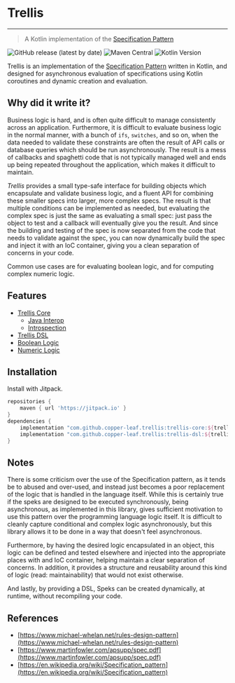 # Trellis
---

> A Kotlin implementation of the [Specification Pattern](https://en.wikipedia.org/wiki/Specification_pattern)

![GitHub release (latest by date)](https://img.shields.io/github/v/release/copper-leaf/trellis)
![Maven Central](https://img.shields.io/maven-central/v/io.github.copper-leaf/trellis-core)
![Kotlin Version](https://img.shields.io/badge/Kotlin-1.4.32-orange)

Trellis is an implementation of the [Specification Pattern](https://en.wikipedia.org/wiki/Specification_pattern)
written in Kotlin, and designed for asynchronous evaluation of specifications using Kotlin coroutines and dynamic 
creation and evaluation.

## Why did it write it?

Business logic is hard, and is often quite difficult to manage consistently across an application. Furthermore, it is
difficult to evaluate business logic in the normal manner, with a bunch of `ifs`, `switches`, and so on, when the data
needed to validate these constraints are often the result of API calls or database queries which should be run 
asynchronously. The result is a mess of callbacks and spaghetti code that is not typically managed well and ends up 
being repeated throughout the application, which makes it difficult to maintain.

_Trellis_ provides a small type-safe interface for building objects which encapsulate and validate business logic, and a 
fluent API for combining these smaller specs into larger, more complex specs. The result is that multiple conditions can 
be implemented as needed, but evaluating the complex spec is just the same as evaluating a small spec: just pass the 
object to test and a callback will eventually give you the result. And since the building and testing of the spec is now 
separated from the code that needs to validate against the spec, you can now dynamically build the spec and inject it 
with an IoC container, giving you a clean separation of concerns in your code.

Common use cases are for evaluating boolean logic, and for computing complex numeric logic. 

## Features

- [Trellis Core](https://copper-leaf.github.io/trellis/wiki/trellis-core)
  - [Java Interop](https://copper-leaf.github.io/trellis/wiki/java-interop)
  - [Introspection](https://copper-leaf.github.io/trellis/wiki/introspection)
- [Trellis DSL](https://copper-leaf.github.io/trellis/wiki/trellis-dsl)
- [Boolean Logic](https://copper-leaf.github.io/trellis/wiki/boolean-logic)
- [Numeric Logic](https://copper-leaf.github.io/trellis/wiki/numeric-logic)

## Installation

Install with Jitpack.

```groovy
repositories {
    maven { url 'https://jitpack.io' }
}
dependencies {
    implementation "com.github.copper-leaf.trellis:trellis-core:${trellisVersion}"
    implementation "com.github.copper-leaf.trellis:trellis-dsl:${trellisVersion}"
}
```

## Notes

There is some criticism over the use of the Specification pattern, as it tends be to abused and over-used, and instead
just becomes a poor replacement of the logic that is handled in the language itself. While this is certainly true if the
speks are designed to be executed synchronously, being asynchronous, as implemented in this library, gives sufficient
motivation to use this pattern over the programming language logic itself. It is difficult to cleanly capture 
conditional and complex logic asynchronously, but this library allows it to be done in a way that doesn't feel 
asynchronous. 

Furthermore, by having the desired logic encapsulated in an object, this logic can be defined and tested elsewhere and 
injected into the appropriate places with and IoC container, helping maintain a clear separation of concerns. In 
addition, it provides a structure and reusability around this kind of logic (read: maintainability) that would not exist
otherwise. 

And lastly, by providing a DSL, Speks can be created dynamically, at runtime, without recompiling your code. 

## References

- [https://www.michael-whelan.net/rules-design-pattern](https://www.michael-whelan.net/rules-design-pattern)
- [https://www.martinfowler.com/apsupp/spec.pdf](https://www.martinfowler.com/apsupp/spec.pdf)
- [https://en.wikipedia.org/wiki/Specification_pattern](https://en.wikipedia.org/wiki/Specification_pattern)
